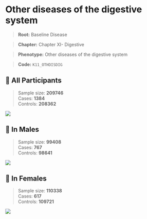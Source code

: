 # Other diseases of the digestive system

> **Root:** Baseline Disease  

> **Chapter:** Chapter XI- Digestive  

> **Phenotype:** Other diseases of the digestive system  

> **Code:** `K11_OTHDISDIG`

## 🧪 All Participants  
> Sample size: **209746**  
> Cases: **1384**  
> Controls: **208362**
<img src="/Disease/Figures/ALL/Baseline/K11_OTHDISDIG.png"/>
<CsvTable src="/Disease/Data/ALL/Baseline/LG_K11_OTHDISDIG.csv" label="🔍 View full results" />

## 👨 In Males  
> Sample size: **99408**  
> Cases: **767**  
> Controls: **98641**
<img src="/Disease/Figures/Male/Baseline/K11_OTHDISDIG.png"/>
<CsvTable src="/Disease/Data/Male/Baseline/LG_K11_OTHDISDIG.csv" label="🔍 View full results" />

## 👩 In Females  
> Sample size: **110338**  
> Cases: **617**  
> Controls: **109721**
<img src="/Disease/Figures/Female/Baseline/K11_OTHDISDIG.png"/>
<CsvTable src="/Disease/Data/Female/Baseline/LG_K11_OTHDISDIG.csv" label="🔍 View full results" />
